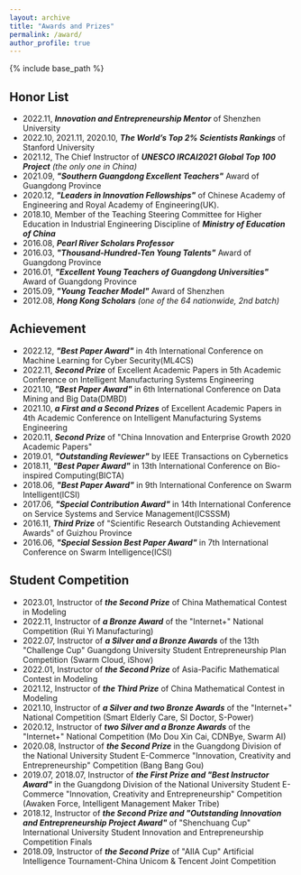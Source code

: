 ```yaml
---
layout: archive
title: "Awards and Prizes"
permalink: /award/
author_profile: true
---
```


{% include base_path %}

## Honor List
* 2022.11, _**Innovation and Entrepreneurship Mentor**_ of Shenzhen University
* 2022.10, 2021.11, 2020.10, _**The World’s Top 2% Scientists Rankings**_ of Stanford University
* 2021.12, The Chief Instructor of _**UNESCO IRCAI2021 Global Top 100 Project**_ _(the only one in China)_
* 2021.09, _**"Southern Guangdong Excellent Teachers"**_ Award of Guangdong Province
* 2020.12, _**"Leaders in Innovation Fellowships"**_ of Chinese Academy of Engineering and Royal Academy of Engineering(UK).
* 2018.10, Member of the Teaching Steering Committee for Higher Education in Industrial Engineering Discipline of _**Ministry of Education of China**_
* 2016.08, _**Pearl River Scholars Professor**_
* 2016.03, _**"Thousand-Hundred-Ten Young Talents"**_ Award of Guangdong Province
* 2016.01, _**"Excellent Young Teachers of Guangdong Universities"**_ Award of Guangdong Province
* 2015.09, _**"Young Teacher Model"**_ Award of Shenzhen
* 2012.08, _**Hong Kong Scholars**_ _(one of the 64 nationwide, 2nd batch)_

## Achievement
* 2022.12, _**"Best Paper Award"**_ in 4th International Conference on Machine Learning for Cyber Security(ML4CS)
* 2022.11, _**Second Prize**_ of Excellent Academic Papers in 5th Academic Conference on Intelligent Manufacturing Systems Engineering
* 2021.10, _**"Best Paper Award"**_ in 6th International Conference on Data Mining and Big Data(DMBD)
* 2021.10, _**a First and a Second Prizes**_ of Excellent Academic Papers in 4th Academic Conference on Intelligent Manufacturing Systems Engineering
* 2020.11, _**Second Prize**_ of "China Innovation and Enterprise Growth 2020 Academic Papers"
* 2019.01, _**"Outstanding Reviewer"**_ by IEEE Transactions on Cybernetics
* 2018.11, _**"Best Paper Award"**_ in 13th International Conference on Bio-inspired Computing(BICTA)
* 2018.06, _**"Best Paper Award"**_ in 9th International Conference on Swarm Intelligent(ICSI)
* 2017.06, _**"Special Contribution Award"**_ in 14th International Conference on Service Systems and Service Management(ICSSSM)
* 2016.11, _**Third Prize**_ of "Scientific Research Outstanding Achievement Awards" of Guizhou Province
* 2016.06, _**"Special Session Best Paper Award"**_ in 7th International Conference on Swarm Intelligence(ICSI)

## Student Competition
* 2023.01, Instructor of _**the Second Prize**_  of China Mathematical Contest in Modeling
* 2022.11, Instructor of _**a Bronze Award**_ of the "Internet+" National Competition (Rui Yi Manufacturing)
* 2022.07, Instructor of _**a Silver and a Bronze Awards**_ of the 13th "Challenge Cup" Guangdong University Student Entrepreneurship Plan Competition (Swarm Cloud, iShow)
* 2022.01, Instructor of _**the Second Prize**_ of Asia-Pacific Mathematical Contest in Modeling
* 2021.12, Instructor of _**the Third Prize**_ of China Mathematical Contest in Modeling
* 2021.10, Instructor of _**a Silver and two Bronze Awards**_ of the "Internet+" National Competition (Smart Elderly Care, SI Doctor, S-Power)
* 2020.12, Instructor of _**two Silver and a Bronze Awards**_ of the "Internet+" National Competition (Mo Dou Xin Cai, CDNBye, Swarm AI)
* 2020.08, Instructor of _**the Second Prize**_ in the Guangdong Division of the National University Student E-Commerce "Innovation, Creativity and Entrepreneurship" Competition (Bang Bang Gou)
* 2019.07, 2018.07, Instructor of _**the First Prize and "Best Instructor Award"**_ in the Guangdong Division of the National University Student E-Commerce "Innovation, Creativity and Entrepreneurship" Competition (Awaken Force, Intelligent Management Maker Tribe)
* 2018.12, Instructor of _**the Second Prize and "Outstanding Innovation and Entrepreneurship Project Award"**_ of "Shenchuang Cup" International University Student Innovation and Entrepreneurship Competition Finals
* 2018.09, Instructor of _**the Second Prize**_ of "AIIA Cup" Artificial Intelligence Tournament-China Unicom & Tencent Joint Competition
